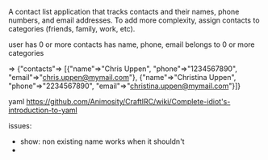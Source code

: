 A contact list application that tracks contacts and their
names, phone numbers, and email addresses. To add more
complexity, assign contacts to categories (friends, family,
work, etc).


user
 has 0 or more
   contacts
     has name, phone, email
     belongs to 0 or more categories


=> {"contacts"=>
  [{"name"=>"Chris Uppen",
    "phone"=>"1234567890",
    "email"=>"chris.uppen@mymail.com"},
   {"name"=>"Christina Uppen",
    "phone"=>"2234567890",
    "email"=>"christina.uppen@mymail.com"}]}


yaml
https://github.com/Animosity/CraftIRC/wiki/Complete-idiot's-introduction-to-yaml

issues:
- show: non existing name works when it shouldn't
-